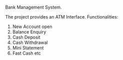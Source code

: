 Bank Management System.

The project provides an ATM Interface. 
Functionalities:
1) New Account open
2) Balance Enquiry
3) Cash Deposit
4) Cash Withdrawal
5) Mini Statement
6) Fast Cash etc
